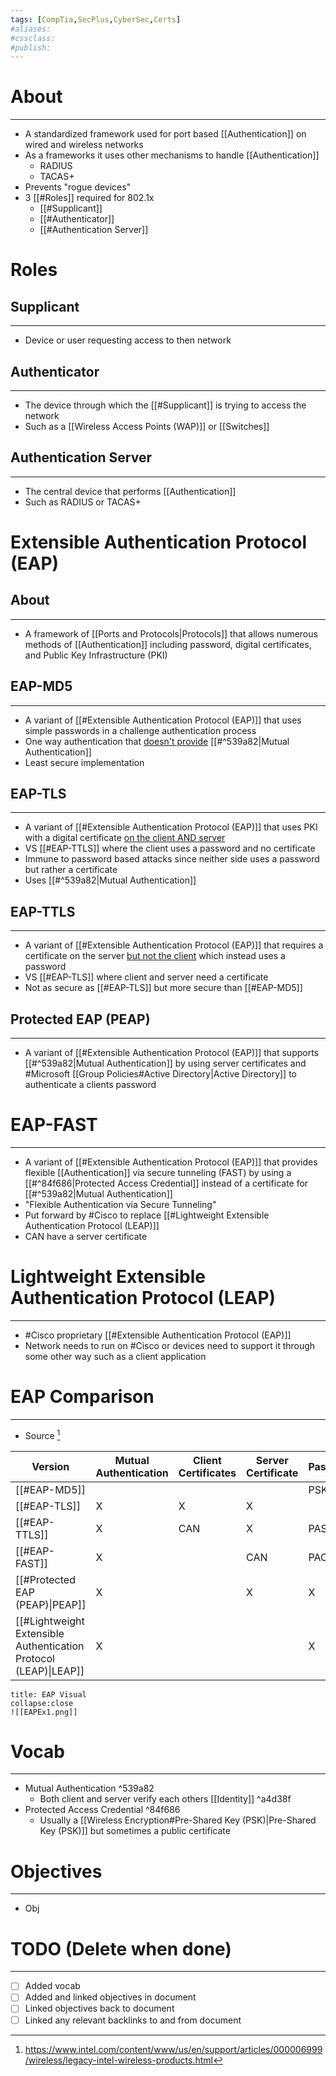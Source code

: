 ```yaml
---
tags: [CompTia,SecPlus,CyberSec,Certs]
#aliases:
#cssclass:
#publish:
---
```


# About
---
- A standardized framework used for port based [[Authentication]] on wired and wireless networks
- As a frameworks it uses other mechanisms to handle [[Authentication]]
	- RADIUS
	- TACAS+
- Prevents "rogue devices"
- 3 [[#Roles]] required for 802.1x
	- [[#Supplicant]]
	- [[#Authenticator]]
	- [[#Authentication Server]]

# Roles

## Supplicant
---
- Device or user requesting access to then network

## Authenticator
---
- The device through which the [[#Supplicant]] is trying to access the network
- Such as a [[Wireless Access Points (WAP)]] or [[Switches]]

## Authentication Server
---
- The central device that performs [[Authentication]]
- Such as RADIUS or TACAS+

# Extensible Authentication Protocol (EAP)

## About
---
- A framework of [[Ports and Protocols|Protocols]] that allows numerous methods of [[Authentication]] including password, digital certificates, and Public Key Infrastructure (PKI)

## EAP-MD5
---
- A variant of [[#Extensible Authentication Protocol (EAP)]] that uses simple passwords in a challenge authentication process
- One way authentication that <u>doesn't provide</u> [[#^539a82|Mutual Authentication]]
- Least secure implementation

## EAP-TLS
---
- A variant of [[#Extensible Authentication Protocol (EAP)]] that uses PKI with a digital certificate <u>on the client AND server</u>
- VS [[#EAP-TTLS]] where the client uses a password and no certificate
- Immune to password based attacks since neither side uses a password but rather a certificate
- Uses [[#^539a82|Mutual Authentication]]

## EAP-TTLS
---
- A variant of [[#Extensible Authentication Protocol (EAP)]] that requires a certificate on the server <u>but not the client</u> which instead uses a password
- VS [[#EAP-TLS]] where client and server need a certificate
- Not as secure as [[#EAP-TLS]] but more secure than [[#EAP-MD5]]

## Protected EAP (PEAP)
---
- A variant of [[#Extensible Authentication Protocol (EAP)]] that supports [[#^539a82|Mutual Authentication]] by using server certificates and #Microsoft [[Group Policies#Active Directory|Active Directory]] to authenticate a clients password


# EAP-FAST
---
- A variant of [[#Extensible Authentication Protocol (EAP)]] that provides flexible [[Authentication]] via secure tunneling (FAST) by using a [[#^84f686|Protected Access Credential]] instead of a certificate for [[#^539a82|Mutual Authentication]]
- "Flexible Authentication via Secure Tunneling" 
- Put forward by #Cisco  to replace [[#Lightweight Extensible Authentication Protocol (LEAP)]]
- CAN have a server certificate

# Lightweight Extensible Authentication Protocol (LEAP)
---
- #Cisco proprietary [[#Extensible Authentication Protocol (EAP)]]
- Network needs to run on #Cisco or devices need to support it through some other way such as a client application

# EAP Comparison
---
- Source [^1]
  
| Version                                                          | Mutual Authentication | Client Certificates | Server Certificate | Password/PSK/PAC |
| ---------------------------------------------------------------- | --------------------- | ------------------- | ------------------ | ---------------- |
| [[#EAP-MD5]]                                                     |                       |                     |                    | PSK              |
| [[#EAP-TLS]]                                                     | X                     | X                   | X                  |                  |
| [[#EAP-TTLS]]                                                    | X                     | CAN                 | X                  | PASS              |
| [[#EAP-FAST]]                                                    | X                     |                     | CAN                | PAC                |
| [[#Protected EAP (PEAP)\|PEAP]]                                  | X                     |                     | X                  | X                |
| [[#Lightweight Extensible Authentication Protocol (LEAP)\|LEAP]] | X                     |                     |                    | X                |

```ad-example
title: EAP Visual
collapse:close
![[EAPEx1.png]]
```

# Vocab
---
- Mutual Authentication ^539a82
	- Both client and server verify each others [[Identity]] ^a4d38f
- Protected Access Credential ^84f686
	- Usually a [[Wireless Encryption#Pre-Shared Key (PSK)|Pre-Shared Key (PSK)]] but sometimes a public certificate


# Objectives
---
- Obj

# TODO (Delete when done)
---
- [ ] Added vocab
- [ ] Added and linked objectives in document
- [ ] Linked objectives back to document
- [ ] Linked any relevant backlinks to and from document

[^1]:https://www.intel.com/content/www/us/en/support/articles/000006999/wireless/legacy-intel-wireless-products.html